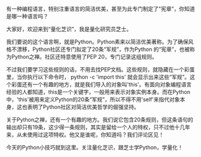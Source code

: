 有一种编程语言，特别注重语言的简洁优美，甚至为此专门制定了"宪章”，你知道是哪一种语言吗？

大家好，欢迎来到“量化芝识”，我是量化研究员芝士。

我们要说的这个语言啊，就是Python。Python素来以简洁优美著称。为了确保风格不漂移，Python社区还专门拟定了20条“军规”，作为Python 的“宪章”，也被称为Python之禅。社区还特意使用了PEP 20，专门记录这组规则。

不过我们要学习这些规则的话，不用去找PEP文档。这些规则，就隐藏在一个彩蛋里，当你执行以下命令时，
python -c 'import this'
就会显示出来这些“军规”。这个彩蛋还有一个有趣的地方，就是我们导入的对象叫'this'。有面向对象编程语言经验的人都知道，this是一个关键字，一般用来表示对象实例本身。而在Python中，'this'被用来定义Python的20条“军规”，所以不得不用'self'来指代对象本身，这也表明了Python社区对简洁优美哲学的倔强坚持。

关于Python之禅，还有一个有趣的地方。我们说它包含20条规则，但这条语句的输出却只有19条，这少得一条规则，其实是留给一个人的特权，只不过他十几年来，从未使用过这项特权。他又是谁呢，你知道吗？我们评论区见！

今天的Python小技巧就到这里。关注量化芝识，跟芝士学Python，学量化！
